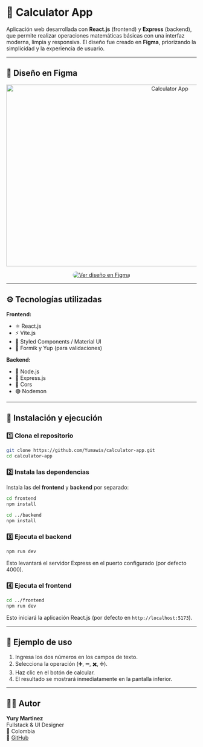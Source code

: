 # 🧮 Calculator App

Aplicación web desarrollada con **React.js** (frontend) y **Express** (backend), que permite realizar operaciones matemáticas básicas con una interfaz moderna, limpia y responsiva.  El diseño fue creado en **Figma**, priorizando la simplicidad y la experiencia de usuario.

---

## 🎨 Diseño en Figma

<p align="center">
  <img width="850" height="480" alt="Calculator App" src="https://github.com/user-attachments/assets/1dbdf43b-3e28-49c8-8291-7cb9e8adb274" />
</p>

<p align="center">
  <a href="https://www.figma.com/proto/MwRIwHOgmFB3Af4EGHxhl2/Calculator?node-id=0-1&t=rnJzR47yCico4VlM-1" target="_blank">
    <img src="https://img.shields.io/badge/🎨%20Ver%20en%20Figma-ECE7FF?style=flat&logo=figma&logoColor=8E43E7&labelColor=F7F5FF&color=EDE7F6" alt="Ver diseño en Figma" style="border-radius:12px;"/>
  </a>
</p>

---

## ⚙️ Tecnologías utilizadas

**Frontend:**
- ⚛️ React.js
- ⚡ Vite.js
- 💅 Styled Components / Material UI
- 🧩 Formik y Yup (para validaciones)

**Backend:**
- 🧪 Node.js
- 🚀 Express.js
- 🔄 Cors
- 🟢 Nodemon

---

## 🚀 Instalación y ejecución

### 1️⃣ Clona el repositorio
```bash
git clone https://github.com/Yumawis/calculator-app.git
cd calculator-app
```

### 2️⃣ Instala las dependencias
Instala las del **frontend** y **backend** por separado:
```bash
cd frontend
npm install

cd ../backend
npm install
```

### 3️⃣ Ejecuta el backend
```bash
npm run dev
```
Esto levantará el servidor Express en el puerto configurado (por defecto 4000).

### 4️⃣ Ejecuta el frontend
```bash
cd ../frontend
npm run dev
```
Esto iniciará la aplicación React.js (por defecto en `http://localhost:5173`).

---

## 🧩 Ejemplo de uso

1. Ingresa los dos números en los campos de texto.  
2. Selecciona la operación (➕, ➖, ✖️, ➗).  
3. Haz clic en el botón de calcular.  
4. El resultado se mostrará inmediatamente en la pantalla inferior.  

---

## 🧑‍💻 Autor

**Yury Martinez**  
Fullstack & UI Designer  
📍 Colombia  
💼 [GitHub](https://github.com/Yumawis) 
